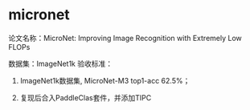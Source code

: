 # micronet
论文名称：MicroNet: Improving Image Recognition with Extremely Low FLOPs 

数据集：ImageNet1k 验收标准： 

1. ImageNet1k数据集, MicroNet-M3 top1-acc 62.5%； 

2. 复现后合入PaddleClas套件，并添加TIPC
